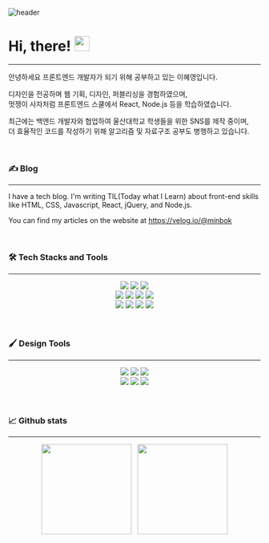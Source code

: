 ![header](https://capsule-render.vercel.app/api?type=waving&color=0:12c2e9,50:c471ed,100:f64f59?&height=200)

# Hi, there! <img src="https://raw.githubusercontent.com/MartinHeinz/MartinHeinz/master/wave.gif" width="30px">

---
안녕하세요 프론트엔드 개발자가 되기 위해 공부하고 있는 이혜영입니다.<br>

디자인을 전공하며 웹 기획, 디자인, 퍼블리싱을 경험하였으며,<br>
멋쟁이 사자처럼 프론트엔드 스쿨에서 React, Node.js 등을 학습하였습니다.<br>

최근에는 백엔드 개발자와 협업하여 울산대학교 학생들을 위한 SNS를 제작 중이며,<br>
더 효율적인 코드를 작성하기 위해 알고리즘 및 자료구조 공부도 병행하고 있습니다.

<br>

### ✍ Blog
---
I have a tech blog. I'm writing TIL(Today what I Learn) about front-end skills
<br>like HTML, CSS, Javascript, React, jQuery, and Node.js. 

You can find my articles on the website at https://velog.io/@minbok

<br>


### 🛠 Tech Stacks and Tools
---
<div align="center">
<img src="https://img.shields.io/badge/-HTML5-E34F26?style=flat&logo=HTML5&logoColor=white">

<img src="https://img.shields.io/badge/-CSS3-1572B6?style=flat&logo=CSS3&logoColor=white">

<img src="https://img.shields.io/badge/-JavaScript-F7DF1E?style=flat&logo=JavaScript&logoColor=white">
</div>

<div align="center">
<img src="https://img.shields.io/badge/-Node.js-339933?style=flat&logo=Node.js&logoColor=white">
   
<img src="https://img.shields.io/badge/-React-61dafb?style=flat&logo=React&logoColor=white">

<img src="https://img.shields.io/badge/-Webpack-8DD6F9?style=flat&logo=Webpack&logoColor=white">
   
<img src="https://img.shields.io/badge/-jQuery-0769AD?style=flat&logo=jQuery&logoColor=white">
</div>

<div align="center">
<img src="https://img.shields.io/badge/-Git-F05032?style=flat&logo=Git&logoColor=white">

<img src="https://img.shields.io/badge/-GitHub-181717?style=flat&logo=GitHub&logoColor=white">

<img src="https://img.shields.io/badge/-Visual Studio Code-007ACC?style=flat&logo=Visual Studio Code&logoColor=white">

<img src="https://img.shields.io/badge/-RStudio-75AADB?style=flat&logo=RStudio&logoColor=white">
</div>

<br>
<br>

### 🖌 Design Tools
---
<div align="center">
<img src="https://img.shields.io/badge/-Adobe XD-FF61F6?style=flat&logo=Adobe XD&logoColor=white">

<img src="https://img.shields.io/badge/-Figma-F24E1E?style=flat&logo=Figma&logoColor=white">

<img src="https://img.shields.io/badge/-Autodesk-0696D7?style=flat&logo=Autodesk&logoColor=white">
</div>

<div align="center">
<img src="https://img.shields.io/badge/-Adobe Photoshop-31A8FF?style=flat&logo=Adobe Photoshop&logoColor=white">

<img src="https://img.shields.io/badge/-Adobe Illustrator-FF9A00?style=flat&logo=Adobe Illustrator&logoColor=white">

<img src="https://img.shields.io/badge/-Adobe After Effects-9999FF?style=flat&logo=Adobe After Effects&logoColor=white">
</div>

<br>
<br>

### 📈 Github stats
---
<div align="center">
   <img src="https://github-readme-stats.vercel.app/api/top-langs/?username=minbok-1998&langs_count=8&theme=dracula" height="180px">
  &nbsp
   <img src="https://github-readme-stats.vercel.app/api?username=minbok-1998&show_icons=true&theme=dracula" height="180px">
</div>
